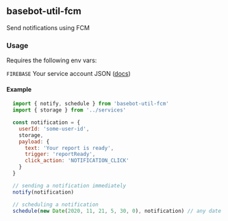 ## basebot-util-fcm

Send notifications using FCM

### Usage

Requires the following env vars:

`FIREBASE` Your service account JSON ([docs](https://console.firebase.google.com/project/_/settings/serviceaccounts/adminsdk))

#### Example

```javascript
  import { notify, schedule } from 'basebot-util-fcm'
  import { storage } from '../services'

  const notification = {
    userId: 'some-user-id',
    storage,
    payload: {
      text: 'Your report is ready',
      trigger: 'reportReady',
      click_action: 'NOTIFICATION_CLICK'
    }
  }

  // sending a notification immediately
  notify(notification)

  // scheduling a notification
  schedule(new Date(2020, 11, 21, 5, 30, 0), notification) // any date object
```
